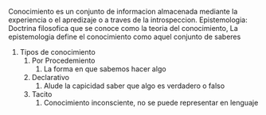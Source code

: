 Conocimiento es un conjunto de informacion almacenada mediante la experiencia o el apredizaje o a traves de la introspeccion.
Epistemologia: Doctrina filosofica que se conoce como la teoria del conocimiento, La epistemologia define el conocimiento como aquel conjunto de saberes 

1. Tipos de conocimiento
	1. Por Procedemiento
		1. La forma en que sabemos hacer algo
	2. Declarativo
		1. Alude la capicidad saber que algo es verdadero o falso
	3. Tacito
		1. Conocimiento inconsciente, no se puede representar en lenguaje

